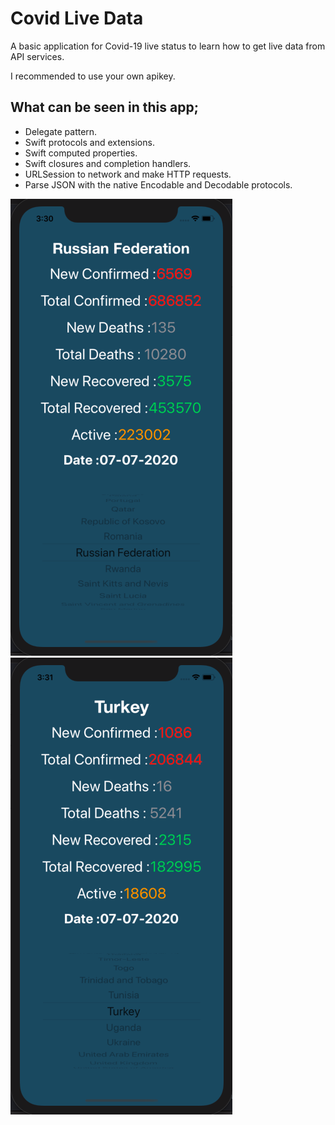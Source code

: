 # Covid Live Data
A basic application for Covid-19 live status to learn how to get live data from API services.

I recommended to use your own apikey.

## What can be seen in this app;
* Delegate pattern.
* Swift protocols and extensions.  
* Swift computed properties.
* Swift closures and completion handlers.
* URLSession to network and make HTTP requests.
* Parse JSON with the native Encodable and Decodable protocols. 

![alt text](https://github.com/yasarkorkmaz/Covid-Live-Data/blob/master/ru.png?raw=true)  ![alt text](https://github.com/yasarkorkmaz/Covid-Live-Data/blob/master/tr.png?raw=true)

